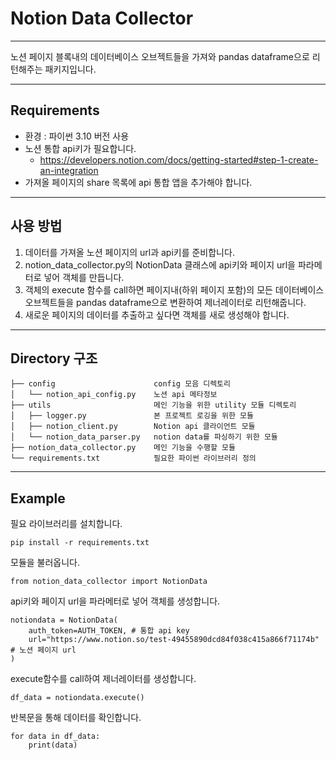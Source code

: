 # Notion Data Collector
***
노션 페이지 블록내의 데이터베이스 오브젝트들을 가져와 pandas dataframe으로 리턴해주는 패키지입니다.

***
## Requirements
* 환경 : 파이썬 3.10 버전 사용
* 노션 통합 api키가 필요합니다.
  * https://developers.notion.com/docs/getting-started#step-1-create-an-integration
* 가져올 페이지의 share 목록에 api 통합 앱을 추가해야 합니다.
***
## 사용 방법
1. 데이터를 가져올 노션 페이지의 url과 api키를 준비합니다.
2. notion_data_collector.py의 NotionData 클래스에 api키와 페이지 url을 파라메터로 넣어 객체를 만듭니다.
3. 객체의 execute 함수를 call하면 페이지내(하위 페이지 포함)의 모든 데이터베이스 오브젝트들을 pandas dataframe으로 변환하여 제너레이터로 리턴해줍니다.
4. 새로운 페이지의 데이터를 추출하고 싶다면 객체를 새로 생성해야 합니다.
***
## Directory 구조
```
├── config                      config 모음 디렉토리 
│   └── notion_api_config.py    노션 api 메타정보 
├── utils                       메인 기능을 위한 utility 모듈 디렉토리
│   ├── logger.py               본 프로젝트 로깅을 위한 모듈
│   ├── notion_client.py        Notion api 클라이언트 모듈
│   └── notion_data_parser.py   notion data를 파싱하기 위한 모듈
├── notion_data_collector.py    메인 기능을 수행할 모듈
└── requirements.txt            필요한 파이썬 라이브러리 정의
```
***
## Example
필요 라이브러리를 설치합니다.  
```
pip install -r requirements.txt
```
모듈을 불러옵니다.  
```
from notion_data_collector import NotionData
```
api키와 페이지 url을 파라메터로 넣어 객체를 생성합니다.
```
notiondata = NotionData(
    auth_token=AUTH_TOKEN, # 통합 api key
    url="https://www.notion.so/test-49455890dcd84f038c415a866f71174b" # 노션 페이지 url
)
```
execute함수를 call하여 제너레이터를 생성합니다.
```
df_data = notiondata.execute()
```
반복문을 통해 데이터를 확인합니다.
```
for data in df_data:
    print(data)
```
